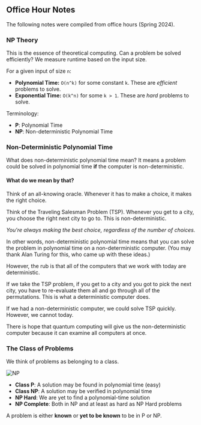 ## Office Hour Notes
The following notes were compiled from office hours (Spring 2024).

### NP Theory
This is the essence of theoretical computing. Can a problem be solved efficiently?  We measure runtime based on the input size.

For a given input of size `n`: 
* **Polynomial Time:** `O(n^k)` for some constant `k`. These are _efficient_ problems to solve.
* **Exponential Time:** `O(k^n)` for some `k > 1`. These are _hard_ problems to solve.

Terminology:
* **P**: Polynomial Time
* **NP**: Non-deterministic Polynomial Time

### Non-Deterministic Polynomial Time
What does non-deterministic polynomial time mean? 
It means a problem could be solved in polynomial time **if** the computer is non-deterministic.

#### What do we mean by that? 
Think of an all-knowing oracle. Whenever it has to make a choice, it makes the right choice.

Think of the Traveling Salesman Problem (TSP). Whenever you get to a city, you choose the right next city to go to. This is non-deterministic. 

_You're always making the best choice, regardless of the number of choices._

In other words, non-deterministic polynomial time means that you can solve the problem in polynomial time on a non-deterministic computer. (You may thank Alan Turing for this, who came up with these ideas.) 

However, the rub is that all of the computers that we work with today are deterministic. 

If we take the TSP problem, if you get to a city and you got to pick the next city, you have to re-evaluate them all and go through all of the permutations. This is what a deterministic computer does. 

If we had a non-deterministic computer, we could solve TSP quickly. However, we cannot today. 

There is hope that quantum computing will give us the non-deterministic computer because it can examine all computers at once. 

### The Class of Problems
We think of problems as belonging to a class. 

![NP](https://upload.wikimedia.org/wikipedia/commons/thumb/a/a0/P_np_np-complete_np-hard.svg/600px-P_np_np-complete_np-hard.svg.png)

* **Class P**: A solution may be found in polynomial time (easy)
* **Class NP**: A solution may be verified in polynomial time
* **NP Hard**: We are yet to find a polynomial-time solution
* **NP Complete**: Both in NP and at least as hard as NP Hard problems

A problem is either **known** or **yet to be known** to be in P or NP.




